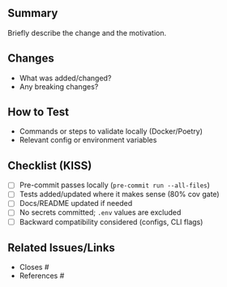 ## Summary

Briefly describe the change and the motivation.

## Changes

- What was added/changed?
- Any breaking changes?

## How to Test

- Commands or steps to validate locally (Docker/Poetry)
- Relevant config or environment variables

## Checklist (KISS)

- [ ] Pre-commit passes locally (`pre-commit run --all-files`)
- [ ] Tests added/updated where it makes sense (80% cov gate)
- [ ] Docs/README updated if needed
- [ ] No secrets committed; `.env` values are excluded
- [ ] Backward compatibility considered (configs, CLI flags)

## Related Issues/Links

- Closes #
- References #
